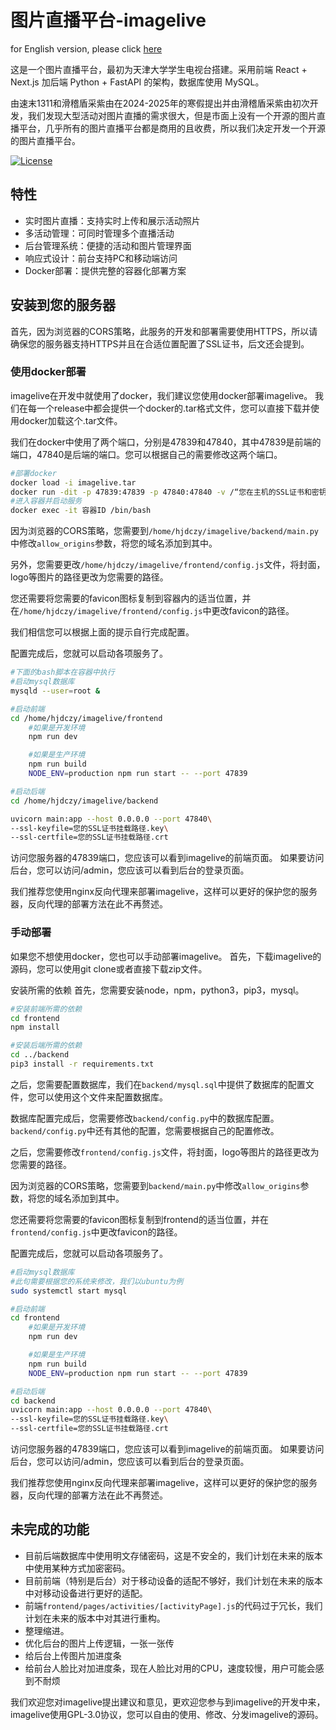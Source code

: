 # 图片直播平台-imagelive

for English version, please click [here](README_en.md)

这是一个图片直播平台，最初为天津大学学生电视台搭建。采用前端 React + Next.js 加后端 Python + FastAPI 的架构，数据库使用 MySQL。

由速末1311和滑稽盾采紫由在2024-2025年的寒假提出并由滑稽盾采紫由初次开发，我们发现大型活动对图片直播的需求很大，但是市面上没有一个开源的图片直播平台，几乎所有的图片直播平台都是商用的且收费，所以我们决定开发一个开源的图片直播平台。

[![License](https://img.shields.io/badge/license-GPL--3.0-blue.svg)](LICENSE)


## 特性
- 实时图片直播：支持实时上传和展示活动照片
- 多活动管理：可同时管理多个直播活动
- 后台管理系统：便捷的活动和图片管理界面
- 响应式设计：前台支持PC和移动端访问
- Docker部署：提供完整的容器化部署方案

## 安装到您的服务器
首先，因为浏览器的CORS策略，此服务的开发和部署需要使用HTTPS，所以请确保您的服务器支持HTTPS并且在合适位置配置了SSL证书，后文还会提到。

### 使用docker部署
imagelive在开发中就使用了docker，我们建议您使用docker部署imagelive。
我们在每一个release中都会提供一个docker的.tar格式文件，您可以直接下载并使用docker加载这个.tar文件。

我们在docker中使用了两个端口，分别是47839和47840，其中47839是前端的端口，47840是后端的端口。您可以根据自己的需要修改这两个端口。

```bash
#部署docker
docker load -i imagelive.tar
docker run -dit -p 47839:47839 -p 47840:47840 -v /“您在主机的SSL证书和密钥路径”:/certs -v imagelive:lastest
#进入容器并启动服务
docker exec -it 容器ID /bin/bash

```
因为浏览器的CORS策略，您需要到`/home/hjdczy/imagelive/backend/main.py`中修改`allow_origins`参数，将您的域名添加到其中。

另外，您需要更改`/home/hjdczy/imagelive/frontend/config.js`文件，将封面，logo等图片的路径更改为您需要的路径。

您还需要将您需要的favicon图标复制到容器内的适当位置，并在`/home/hjdczy/imagelive/frontend/config.js`中更改favicon的路径。

我们相信您可以根据上面的提示自行完成配置。

配置完成后，您就可以启动各项服务了。

```bash
#下面的bash脚本在容器中执行
#启动mysql数据库
mysqld --user=root &

#启动前端
cd /home/hjdczy/imagelive/frontend
    #如果是开发环境
    npm run dev

    #如果是生产环境
    npm run build
    NODE_ENV=production npm run start -- --port 47839

#启动后端
cd /home/hjdczy/imagelive/backend

uvicorn main:app --host 0.0.0.0 --port 47840\
--ssl-keyfile=您的SSL证书挂载路径.key\
--ssl-certfile=您的SSL证书挂载路径.crt

```

访问您服务器的47839端口，您应该可以看到imagelive的前端页面。
如果要访问后台，您可以访问/admin，您应该可以看到后台的登录页面。

我们推荐您使用nginx反向代理来部署imagelive，这样可以更好的保护您的服务器，反向代理的部署方法在此不再赘述。

### 手动部署
如果您不想使用docker，您也可以手动部署imagelive。
首先，下载imagelive的源码，您可以使用git clone或者直接下载zip文件。

安装所需的依赖
首先，您需要安装node，npm，python3，pip3，mysql。

```bash
#安装前端所需的依赖
cd frontend
npm install

#安装后端所需的依赖
cd ../backend
pip3 install -r requirements.txt
```
之后，您需要配置数据库，我们在`backend/mysql.sql`中提供了数据库的配置文件，您可以使用这个文件来配置数据库。

数据库配置完成后，您需要修改`backend/config.py`中的数据库配置。
`backend/config.py`中还有其他的配置，您需要根据自己的配置修改。

之后，您需要修改`frontend/config.js`文件，将封面，logo等图片的路径更改为您需要的路径。

因为浏览器的CORS策略，您需要到`backend/main.py`中修改`allow_origins`参数，将您的域名添加到其中。

您还需要将您需要的favicon图标复制到frontend的适当位置，并在`frontend/config.js`中更改favicon的路径。

配置完成后，您就可以启动各项服务了。

```bash
#启动mysql数据库
#此句需要根据您的系统来修改，我们以ubuntu为例
sudo systemctl start mysql

#启动前端
cd frontend
    #如果是开发环境
    npm run dev

    #如果是生产环境
    npm run build
    NODE_ENV=production npm run start -- --port 47839

#启动后端
cd backend
uvicorn main:app --host 0.0.0.0 --port 47840\
--ssl-keyfile=您的SSL证书挂载路径.key\
--ssl-certfile=您的SSL证书挂载路径.crt

```

访问您服务器的47839端口，您应该可以看到imagelive的前端页面。
如果要访问后台，您可以访问/admin，您应该可以看到后台的登录页面。

我们推荐您使用nginx反向代理来部署imagelive，这样可以更好的保护您的服务器，反向代理的部署方法在此不再赘述。

## 未完成的功能
- 目前后端数据库中使用明文存储密码，这是不安全的，我们计划在未来的版本中使用某种方式加密密码。
- 目前前端（特别是后台）对于移动设备的适配不够好，我们计划在未来的版本中对移动设备进行更好的适配。
- 前端`frontend/pages/activities/[activityPage].js`的代码过于冗长，我们计划在未来的版本中对其进行重构。
- 整理缩进。
- 优化后台的图片上传逻辑，一张一张传
- 给后台上传图片加进度条
- 给前台人脸比对加进度条，现在人脸比对用的CPU，速度较慢，用户可能会感到不耐烦

我们欢迎您对imagelive提出建议和意见，更欢迎您参与到imagelive的开发中来，imagelive使用GPL-3.0协议，您可以自由的使用、修改、分发imagelive的源码。